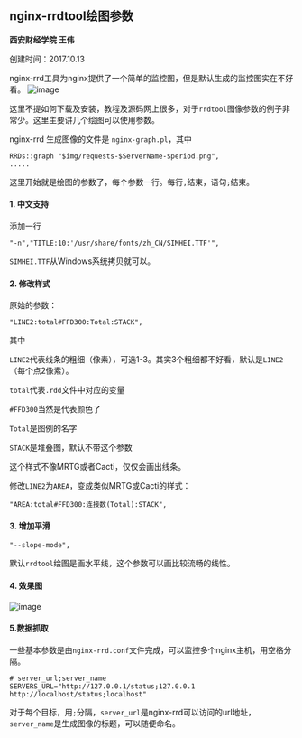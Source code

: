 ## nginx-rrdtool绘图参数

**西安财经学院 王伟**

创建时间：2017.10.13

nginx-rrd工具为nginx提供了一个简单的监控图，但是默认生成的监控图实在不好看。
![image](https://raw.githubusercontent.com/webwei73/ITTS/7778617a2120cb3578be66256f53e65d240f40dc/app/nginx/nginx-rrdtool-old.png)

这里不提如何下载及安装，教程及源码网上很多，对于`rrdtool`图像参数的例子非常少。这里主要讲几个绘图可以使用参数。

nginx-rrd 生成图像的文件是 `nginx-graph.pl`，其中
````
RRDs::graph "$img/requests-$ServerName-$period.png",
.....
````
这里开始就是绘图的参数了，每个参数一行。每行`,`结束，语句`;`结束。

#### 1. 中文支持

添加一行

```
"-n","TITLE:10:'/usr/share/fonts/zh_CN/SIMHEI.TTF'",
```
`SIMHEI.TTF`从Windows系统拷贝就可以。
#### 2. 修改样式

原始的参数：

```
"LINE2:total#FFD300:Total:STACK",
```
其中

`LINE2`代表线条的粗细（像素），可选1-3。其实3个粗细都不好看，默认是`LINE2`（每个点2像素）。

`total`代表`.rdd`文件中对应的变量

`#FFD300`当然是代表颜色了

`Total`是图例的名字

`STACK`是堆叠图，默认不带这个参数

这个样式不像MRTG或者Cacti，仅仅会画出线条。

修改`LINE2`为`AREA`，变成类似MRTG或Cacti的样式：

```
"AREA:total#FFD300:连接数(Total):STACK",
```
#### 3. 增加平滑

```
"--slope-mode",
```
默认`rrdtool`绘图是画水平线，这个参数可以画比较流畅的线性。

#### 4. 效果图

![image](https://raw.githubusercontent.com/webwei73/ITTS/d5476136062ca40d6e45af683470e61f2277f2f8/nginx-rrdtool.png)

#### 5.数据抓取

一些基本参数是由`nginx-rrd.conf`文件完成，可以监控多个nginx主机，用空格分隔。

```
# server_url;server_name
SERVERS_URL="http://127.0.0.1/status;127.0.0.1 http://localhost/status;localhost"
```
对于每个目标，用`;`分隔，`server_url`是nginx-rrd可以访问的url地址，`server_name`是生成图像的标题，可以随便命名。

